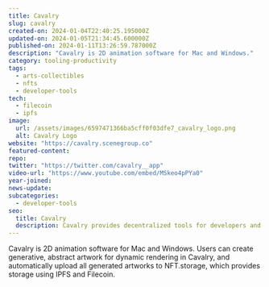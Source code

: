 ```yaml
---
title: Cavalry
slug: cavalry
created-on: 2024-01-04T22:40:25.195000Z
updated-on: 2024-01-05T21:34:45.600000Z
published-on: 2024-01-11T13:26:59.787000Z
description: "Cavalry is 2D animation software for Mac and Windows."
category: tooling-productivity
tags:
  - arts-collectibles
  - nfts
  - developer-tools
tech:
  - filecoin
  - ipfs
image:
  url: /assets/images/6597471366ba5cff0f03dfe7_cavalry_logo.png
  alt: Cavalry Logo
website: "https://cavalry.scenegroup.co"
featured-content:
repo:
twitter: "https://twitter.com/cavalry__app"
video-url: "https://www.youtube.com/embed/MSkeo4pPYa0"
year-joined:
news-update:
subcategories:
  - developer-tools
seo:
  title: Cavalry
  description: Cavalry provides decentralized tools for developers and enterprises.
---
```


Cavalry is 2D animation software for Mac and Windows. Users can create generative, abstract artwork for dynamic rendering in Cavalry, and automatically upload all generated artworks to NFT.storage, which provides storage using IPFS and Filecoin.
